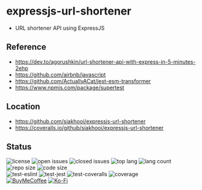 # expressjs-url-shortener

- URL shortener API using ExpressJS

## Reference

- <https://dev.to/agorushkin/url-shortener-api-with-express-in-5-minutes-2ehp>
- <https://github.com/airbnb/javascript>
- <https://github.com/ActuallyACat/jest-esm-transformer>
- <https://www.npmjs.com/package/supertest>

## Location

- <https://github.com/siakhooi/expressjs-url-shortener>
- <https://coveralls.io/github/siakhooi/expressjs-url-shortener>

## Status

![license][u10] ![open issues][u20] ![closed issues][u21] ![top lang][u30] ![lang count][u31] ![repo size][u40] ![code size][u41]  
![test-eslint][u50] ![test-jest][u51] ![test-coveralls][u52] ![coverage][u53]  
[![BuyMeCoffee][u80]][u81] [![Ko-Fi][u82]][u83]

[u10]: https://img.shields.io/github/license/siakhooi/expressjs-url-shortener
[u20]: https://img.shields.io/github/issues/siakhooi/expressjs-url-shortener
[u21]: https://img.shields.io/github/issues-closed/siakhooi/expressjs-url-shortener
[u30]: https://img.shields.io/github/languages/top/siakhooi/expressjs-url-shortener
[u31]: https://img.shields.io/github/languages/count/siakhooi/expressjs-url-shortener
[u40]: https://img.shields.io/github/repo-size/siakhooi/expressjs-url-shortener
[u41]: https://img.shields.io/github/languages/code-size/siakhooi/expressjs-url-shortener
[u50]: https://github.com/siakhooi/expressjs-url-shortener/actions/workflows/test-eslint.yml/badge.svg
[u51]: https://github.com/siakhooi/expressjs-url-shortener/actions/workflows/test-master.yml/badge.svg
[u52]: https://github.com/siakhooi/expressjs-url-shortener/actions/workflows/test-coveralls.yml/badge.svg
[u53]: https://img.shields.io/coveralls/github/siakhooi/expressjs-url-shortener
[u80]: https://img.shields.io/badge/Funding-BuyMeACoffee-33cb56.svg
[u81]: https://www.buymeacoffee.com/siakhooi
[u82]: https://img.shields.io/badge/Funding-Ko%20Fi-33cb56.svg
[u83]: https://ko-fi.com/siakhooi
